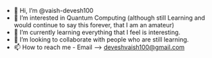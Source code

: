 - 👋 Hi, I’m @vaish-devesh100
- 👀 I’m interested in Quantum Computing (although still Learning and would continue to say this forever, that I am an amateur)
- 🌱 I’m currently learning everything that I feel is interesting. 
- 💞️ I’m looking to collaborate with people who are still learning.
- 📫 How to reach me - Email --> deveshvaish100@gmail.com

<!---
vaish-devesh100/vaish-devesh100 is a ✨ special ✨ repository because its `README.md` (this file) appears on your GitHub profile.
You can click the Preview link to take a look at your changes.
--->
